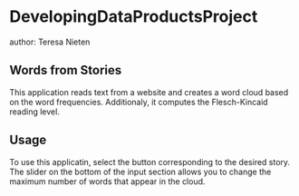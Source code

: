 # DevelopingDataProductsProject
author: Teresa Nieten

## Words from Stories
This application reads text from a website and creates a word cloud based on the word frequencies.  Additionaly, it computes the Flesch-Kincaid reading level.

## Usage
To use this applicatin, select the button corresponding to the desired story.  The slider on the bottom of the input section allows you to change the maximum number of words that appear in the cloud.  

